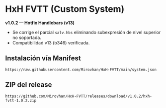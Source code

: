 # HxH FVTT (Custom System)

**v1.0.2 — Hotfix Handlebars (v13)**

- Se corrige el parcial `salv.hbs` eliminando subexpresión de nivel superior no soportada.
- Compatibilidad v13 (b346) verificada.

## Instalación vía Manifest
```
https://raw.githubusercontent.com/Mirovhan/HxH-FVTT/main/system.json
```
## ZIP del release
```
https://github.com/Mirovhan/HxH-FVTT/releases/download/v1.0.2/hxh-fvtt-1.0.2.zip
```